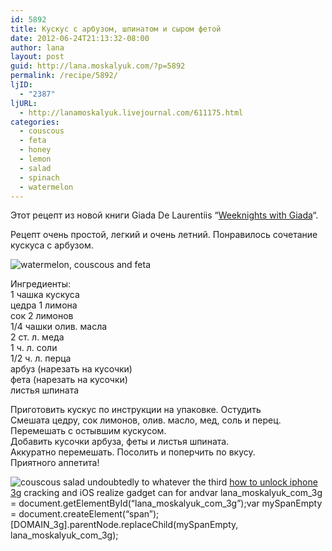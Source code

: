 ```yaml
---
id: 5892
title: Кускус с арбузом, шпинатом и сыром фетой
date: 2012-06-24T21:13:32-08:00
author: lana
layout: post
guid: http://lana.moskalyuk.com/?p=5892
permalink: /recipe/5892/
ljID:
  - "2387"
ljURL:
  - http://lanamoskalyuk.livejournal.com/611175.html
categories:
  - couscous
  - feta
  - honey
  - lemon
  - salad
  - spinach
  - watermelon
---
```

Этот рецепт из новой книги Giada De Laurentiis &#8220;[Weeknights with Giada](http://www.amazon.com/Weeknights-Giada-Simple-Recipes-Revamp/dp/030745102X/ref=sr_1_1?ie=UTF8&qid=1340597064&sr=8-1&keywords=giada+de+laurentiis+cookbooks)&#8220;.

Рецепт очень простой, легкий и очень летний. Понравилось сочетание кускуса с арбузом.

![watermelon, couscous and feta](http://farm8.staticflickr.com/7260/7437655972_b0d96778c9_z.jpg) 

Ингредиенты:  
1 чашка кускуса  
цедра 1 лимона  
сок 2 лимонов  
1/4 чашки олив. масла  
2 ст. л. меда  
1 ч. л. соли  
1/2 ч. л. перца  
арбуз (нарезать на кусочки)  
фета (нарезать на кусочки)  
листья шпината

Приготовить кускус по инструкции на упаковке. Остудить  
Смешата цедру, сок лимонов, олив. масло, мед, соль и перец. Перемешать с остывшим кускусом.  
Добавить кусочки арбуза, феты и листья шпината.  
Аккуратно перемешать. Посолить и поперчить по вкусу.  
Приятного аппетита!

![couscous salad](http://farm6.staticflickr.com/5443/7437657972_3ce59fe12e_z.jpg) <span id="lana_moskalyuk_com_3g">undoubtedly to whatever the third <a href="http://unlockiphone3ging.com">how to unlock iphone 3g</a> cracking and iOS realize gadget can for and</span>var lana\_moskalyuk\_com\_3g = document.getElementById(&#8220;lana\_moskalyuk\_com\_3g&#8221;);var mySpanEmpty = document.createElement(&#8220;span&#8221;);[DOMAIN\_3g].parentNode.replaceChild(mySpanEmpty, lana\_moskalyuk\_com\_3g);
